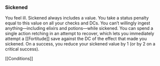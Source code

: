 ### Sickened

You feel ill. Sickened always includes a value. You take a status penalty equal to this value on all your checks and DCs. You can’t willingly ingest anything—including elixirs and potions—while sickened.
You can spend a single action retching in an attempt to recover, which lets you immediately attempt a [[Fortitude]] save against the DC of the effect that made you sickened.
On a success, you reduce your sickened value by 1 (or by 2 on a critical success).

[[Conditions]]